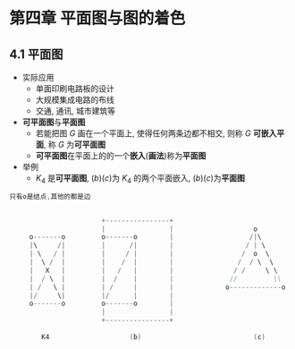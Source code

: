 # 第四章 平面图与图的着色

## 4.1 平面图

+ 实际应用
  + 单面印刷电路板的设计
  + 大规模集成电路的布线
  + 交通, 通讯, 城市建筑等
+ **可平面图**与**平面图**
  + 若能把图 $G$ 画在一个平面上, 使得任何两条边都不相交, 则称 $G$ **可嵌入平面**, 称 $G$ 为**可平面图**
  + **可平面图**在平面上的的一个**嵌入**(**画法**)称为**平面图**
+ 举例 
  + $K_4$ 是**可平面图**, $(b)(c)$为 $K_4$ 的两个平面嵌入, $(b)(c)$为**平面图** 

```C
只有o是结点,其他的都是边


                       +----------------+
                       |                |                    o         
     o-------o         o-------o        |                   /|\          
     |\     /|         |      /|        |                  / | \         
     | \   / |         |     / |        |                 /  o  \        
     |  \ /  |         |    /  |        |                /  / \  \       
     |   X   |         |   /   |        |               / /     \ \      
     |  / \  |         |  /    |        |              //         \\                  
     | /   \ |         | /     |        |             o-------------o  
     |/     \|         |/      |        |                             
     o-------o         o-------o        |                             
                       |                |                             
                       +----------------+
  
        K4                    (b)                            (c)
```


